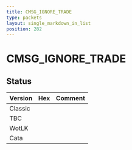 ```yaml
---
title: CMSG_IGNORE_TRADE
type: packets
layout: single_markdown_in_list
position: 282
---
```


# CMSG_IGNORE_TRADE

## Status

Version | Hex | Comment
---------- | ---------- | ---------- 
Classic |  |  
TBC |  |  
WotLK |  |  
Cata |  |  
